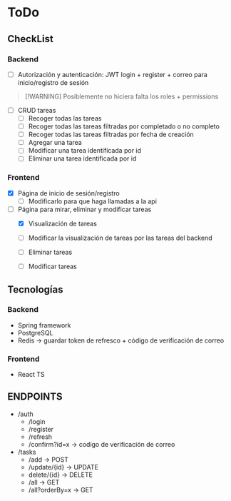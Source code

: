 # ToDo

## CheckList
### Backend
- [ ] Autorización y autenticación: JWT login + register + correo para inicio/registro de sesión

> [!WARNING] Posiblemente no hiciera falta los roles + permissions
- [ ] CRUD tareas
  - [ ] Recoger todas las tareas
  - [ ] Recoger todas las tareas filtradas por completado o no completo
  - [ ] Recoger todas las tareas filtradas por fecha de creación
  - [ ] Agregar una tarea
  - [ ] Modificar una tarea identificada por id
  - [ ] Eliminar una tarea identificada por id

### Frontend
- [x] Página de inicio de sesión/registro
  - [ ] Modificarlo para que haga llamadas a la api
- [ ] Página para mirar, eliminar y modificar tareas
  - [x] Visualización de tareas
  - [ ] Modificar la visualización de tareas por las tareas del backend
  - [ ] Eliminar tareas
  - [ ] Modificar tareas


## Tecnologías
### Backend
- Spring framework
- PostgreSQL
- Redis -> guardar token de refresco + código de verificación de correo

### Frontend
- React TS


## ENDPOINTS
- /auth
  - /login
  - /register
  - /refresh
  - /confirm?id=x -> codigo de verificación de correo
- /tasks
  - /add  -> POST
  - /update/{id}  -> UPDATE
  - delete/{id}  -> DELETE
  - /all  -> GET
  - /all?orderBy=x  -> GET